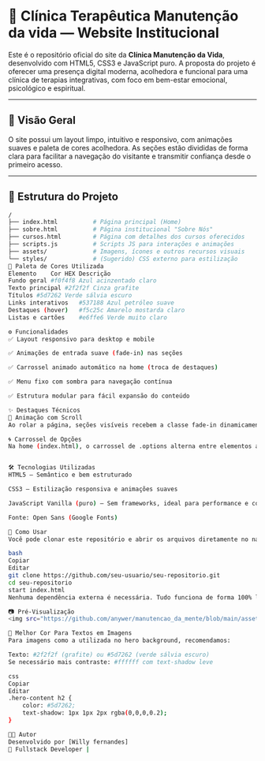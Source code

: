 # 🌿 Clínica Terapêutica Manutenção da vida — Website Institucional

Este é o repositório oficial do site da **Clínica Manutenção da Vida**, desenvolvido com HTML5, CSS3 e JavaScript puro. A proposta do projeto é oferecer uma presença digital moderna, acolhedora e funcional para uma clínica de terapias integrativas, com foco em bem-estar emocional, psicológico e espiritual.

---

## 📌 Visão Geral

O site possui um layout limpo, intuitivo e responsivo, com animações suaves e paleta de cores acolhedora. As seções estão divididas de forma clara para facilitar a navegação do visitante e transmitir confiança desde o primeiro acesso.

---

## 📁 Estrutura do Projeto

```bash
/
├── index.html          # Página principal (Home)
├── sobre.html          # Página institucional "Sobre Nós"
├── cursos.html         # Página com detalhes dos cursos oferecidos
├── scripts.js          # Scripts JS para interações e animações
├── assets/             # Imagens, ícones e outros recursos visuais
└── styles/             # (Sugerido) CSS externo para estilização
🎨 Paleta de Cores Utilizada
Elemento	Cor HEX	Descrição
Fundo geral	#f0f4f8	Azul acinzentado claro
Texto principal	#2f2f2f	Cinza grafite
Títulos	#5d7262	Verde sálvia escuro
Links interativos	#537188	Azul petróleo suave
Destaques (hover)	#f5c25c	Amarelo mostarda claro
Listas e cartões	#e6ffe6	Verde muito claro

⚙️ Funcionalidades
✅ Layout responsivo para desktop e mobile

✅ Animações de entrada suave (fade-in) nas seções

✅ Carrossel animado automático na home (troca de destaques)

✅ Menu fixo com sombra para navegação contínua

✅ Estrutura modular para fácil expansão do conteúdo

✨ Destaques Técnicos
🔄 Animação com Scroll
Ao rolar a página, seções visíveis recebem a classe fade-in dinamicamente, permitindo transições suaves com opacity e transform.

🌀 Carrossel de Opções
Na home (index.html), o carrossel de .options alterna entre elementos automaticamente a cada 10 segundos com suporte para navegação manual (comentado no JS para expansão futura).


🛠 Tecnologias Utilizadas
HTML5 — Semântico e bem estruturado

CSS3 — Estilização responsiva e animações suaves

JavaScript Vanilla (puro) — Sem frameworks, ideal para performance e controle direto

Fonte: Open Sans (Google Fonts)

🚀 Como Usar
Você pode clonar este repositório e abrir os arquivos diretamente no navegador.

bash
Copiar
Editar
git clone https://github.com/seu-usuario/seu-repositorio.git
cd seu-repositorio
start index.html
Nenhuma dependência externa é necessária. Tudo funciona de forma 100% local.

📷 Pré-Visualização
<img src="https://github.com/anywer/manutencao_da_mente/blob/main/assets/site.png?raw=true" />

📌 Melhor Cor Para Textos em Imagens
Para imagens como a utilizada no hero background, recomendamos:

Texto: #2f2f2f (grafite) ou #5d7262 (verde sálvia escuro)
Se necessário mais contraste: #ffffff com text-shadow leve

css
Copiar
Editar
.hero-content h2 {
    color: #5d7262;
    text-shadow: 1px 1px 2px rgba(0,0,0,0.2);
}

👩‍💻 Autor
Desenvolvido por [Willy fernandes]
💼 Fullstack Developer |


